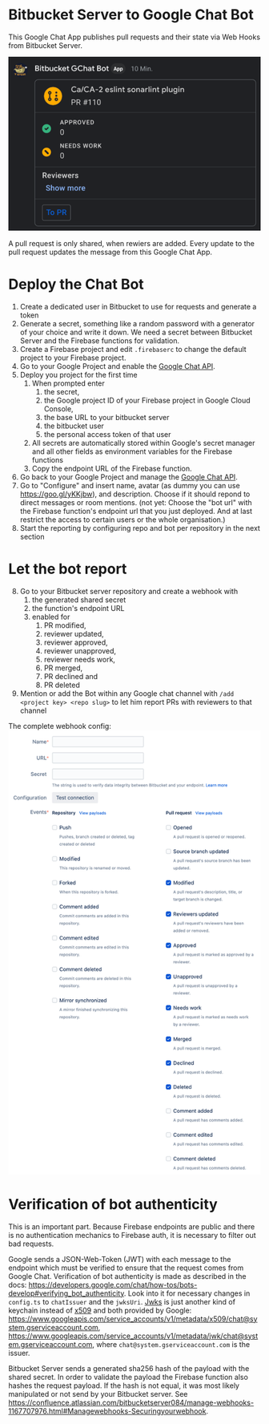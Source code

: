 # Bitbucket Server to Google Chat Bot

This Google Chat App publishes pull requests and their state via Web Hooks from Bitbucket Server.

![message](docs/message.png)

A pull request is only shared, when rewiers are added.
Every update to the pull request updates the message from this Google Chat App.

# Deploy the Chat Bot

1. Create a dedicated user in Bitbucket to use for requests and generate a token
2. Generate a secret, something like a random password with a generator of your choice and write it down. We need a secret between Bitbucket Server and the Firebase functions for validation.
2. Create a Firebase project and edit `.firebaserc` to change the default project to your Firebase project.
3. Go to your Google Project and enable the [Google Chat API](https://console.cloud.google.com/marketplace/product/google/chat.googleapis.com).
4. Deploy you project for the first time
    1. When prompted enter
        1. the secret,
        2. the Google project ID of your Firebase project in Google Cloud Console,
        3. the base URL to your bitbucket server
        4. the bitbucket user
        5. the personal access token of that user
    2. All secrets are automatically stored within Google's secret manager and all other fields as environment variables for the Firebase functions
    3. Copy the endpoint URL of the Firebase function.
5. Go back to your Google Project and manage the [Google Chat API](https://console.cloud.google.com/marketplace/product/google/chat.googleapis.com).
6. Go to "Configure" and insert name, avatar (as dummy you can use https://goo.gl/yKKjbw), and description.
   Choose if it should repond to direct messages or room mentions.
   (not yet: Choose the "bot url" with the Firebase function's endpoint url that you just deployed. And at last restrict the access to certain users or the whole organisation.)
7. Start the reporting by configuring repo and bot per repository in the next section

# Let the bot report

8. Go to your Bitbucket server repository and create a webhook with
    1. the generated shared secret
    2. the function's endpoint URL
    3. enabled for
        1. PR modified,
        2. reviewer updated,
        3. reviewer approved,
        4. reviewer unapproved,
        5. reviewer needs work,
        6. PR merged,
        7. PR declined and
        8. PR deleted
9. Mention or add the Bot within any Google chat channel with `/add <project key> <repo slug>` to let him report PRs with reviewers to that channel

The complete webhook config:
![webhook config](docs/webhook-config.png)

# Verification of bot authenticity

This is an important part. Because Firebase endpoints are public and there is no authentication mechanics to Firebase auth, it is necessary to filter out bad requests.

Google sends a JSON-Web-Token (JWT) with each message to the endpoint which must be verified to ensure that the request comes from Google Chat.
Verification of bot authenticity is made as described in the docs: https://developers.google.com/chat/how-tos/bots-develop#verifying_bot_authenticity.
Look into it for necessary changes in `config.ts` to `chatIssuer` and the `jwksUri`. [Jwks](https://auth0.com/docs/tokens/json-web-tokens/json-web-key-sets) is just another kind of keychain instead of [x509](https://en.wikipedia.org/wiki/X.509) and both provided by Google: https://www.googleapis.com/service_accounts/v1/metadata/x509/chat@system.gserviceaccount.com, https://www.googleapis.com/service_accounts/v1/metadata/jwk/chat@system.gserviceaccount.com, where `chat@system.gserviceaccount.com` is the issuer.

Bitbucket Server sends a generated sha256 hash of the payload with the shared secret.
In order to validate the payload the Firebase function also hashes the request payload.
If the hash is not equal, it was most likely manipulated or not send by your Bitbucket server.
See https://confluence.atlassian.com/bitbucketserver084/manage-webhooks-1167707976.html#Managewebhooks-Securingyourwebhook.
